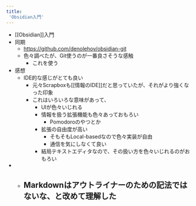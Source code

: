 ```yaml
---
title:
 'Obsidian入門'
---
```

- [[Obsidian]]入門
- 同期
	- https://github.com/denolehov/obsidian-git
	- 色々調べたが、Git使うのが一番良さそうな感触
		- これを使う
- 感想
	- IDE的な感じがとても良い
		- 元々Scrapboxも[[情報のIDE]]だと思っていたが、それがより強くなった印象
		- これはいろいろな意味があって、
			- UIが色々いじれる
			- 情報を扱う拡張機能も色々あっておもろい
				- Pomodoroのやつとか
			- 拡張の自由度が高い
				- そもそもLocal-basedなので色々実装が自由
				- 通信を気にしなくて良い
			- 結局テキストエディタなので、その扱い方を色々いじれるのがおもろい
- 
	- Markdownはアウトライナーのための記法ではないな、と改めて理解した
		- 